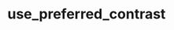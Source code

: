 # use_preferred_contrast

<!-- cmdrun python3 ../extract_doc_comment.py use_preferred_contrast use_preferred_contrast -->
